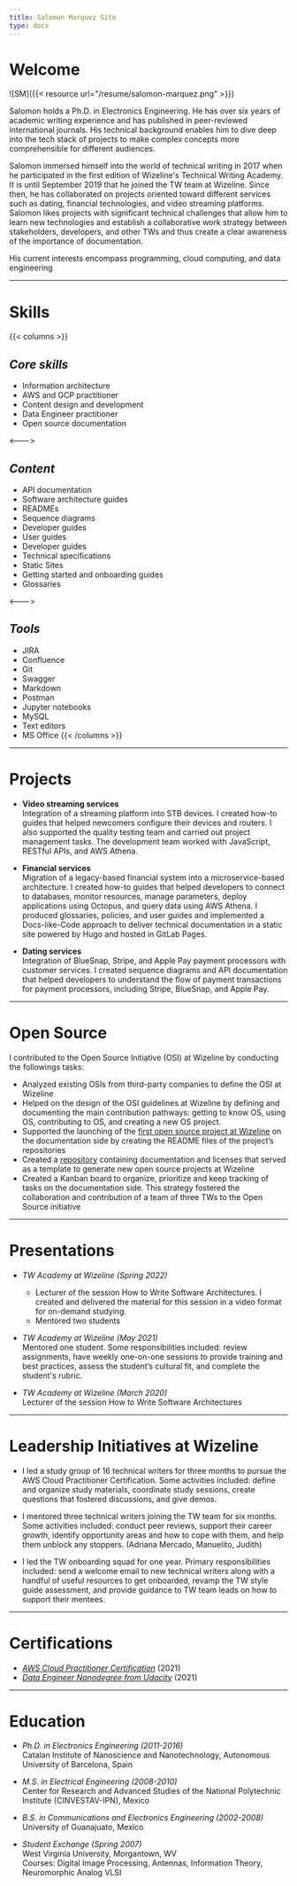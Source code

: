 ```yaml
---
title: Salomon Marquez Site
type: docs
---
```


# **Welcome**

![SM]({{< resource url="/resume/salomon-marquez.png" >}})
&nbsp; 

Salomon holds a Ph.D. in Electronics Engineering. He has over six years of academic writing experience and has published in peer-reviewed international journals. His technical background enables him to dive deep into the tech stack of projects to make complex concepts more comprehensible for different audiences.

Salomon immersed himself into the world of technical writing in 2017 when he participated in the first edition of Wizeline's Technical Writing Academy. It is until September 2019 that he joined the TW team at Wizeline. Since then, he has collaborated on projects oriented toward different services such as dating, financial technologies, and video streaming platforms. Salomon likes projects with significant technical challenges that allow him to learn new technologies and establish a collaborative work strategy between stakeholders, developers, and other TWs and thus create a clear awareness of the importance of documentation.

His current interests encompass programming, cloud computing, and data engineering

---
# **Skills**
{{< columns >}} <!-- begin columns block -->
## *Core skills*
- Information architecture
- AWS and GCP practitioner 
- Content design and development
- Data Engineer practitioner
- Open source documentation

<---> <!-- magic separator, between columns -->

## *Content*
- API documentation
- Software architecture guides
- READMEs
- Sequence diagrams
- Developer guides
- User guides
- Developer guides
- Technical specifications
- Static Sites
- Getting started and onboarding guides
- Glossaries

<---> <!-- magic separator, between columns -->

## *Tools*
- JIRA
- Confluence
- Git
- Swagger
- Markdown
- Postman
- Jupyter notebooks
- MySQL
- Text editors
- MS Office
{{< /columns >}}

---
# **Projects**
- **Video streaming services** \
    Integration of a streaming platform into STB devices. I created how-to guides that helped newcomers configure their devices and routers. I also supported the quality testing team and carried out project management tasks. The development team worked with JavaScript, RESTful APIs, and AWS Athena.

- **Financial services** \
    Migration of a legacy-based financial system into a microservice-based architecture. I created how-to guides that helped developers to connect to databases, monitor resources, manage parameters, deploy applications using Octopus, and query data using AWS Athena. I produced glossaries, policies, and user guides and implemented a Docs-like-Code approach to deliver technical documentation in a static site powered by Hugo and hosted in GitLab Pages.

- **Dating services** \
    Integration of BlueSnap, Stripe, and Apple Pay payment processors with customer services. I created sequence diagrams and API documentation that helped developers to understand the flow of payment transactions for payment processors, including Stripe, BlueSnap, and Apple Pay.

---
# **Open Source**
I contributed to the Open Source Initiative (OSI) at Wizeline by conducting the followings tasks:

- Analyzed existing OSIs from third-party companies to define the OSI at Wizeline
- Helped on the design of the OSI guidelines at Wizeline by defining and documenting the main contribution pathways: getting to know OS, using OS, contributing to OS, and creating a new OS project. 
- Supported the launching of the [first open source project at Wizeline](https://github.com/WizelineLabs/gitwize-fe) on the documentation side by creating the README files of the project’s repositories
- Created a [repository](https://github.com/WizelineLabs/template) containing documentation and licenses that served as a template to generate new open source projects at Wizeline
- Created a Kanban board to organize, prioritize and keep tracking of tasks on the documentation side. This strategy fostered the collaboration and contribution of a team of three TWs to the Open Source initiative


---
# **Presentations**
- *TW Academy at Wizeline (Spring 2022)* 
    - Lecturer of the session How to Write Software Architectures. I created and delivered the material for this session in a video format for on-demand studying. 
    - Mentored two students 

- *TW Academy at Wizeline (May 2021)* \
    Mentored one student. Some responsibilities included: review assignments, have weekly one-on-one sessions to provide training and best practices, assess the student’s cultural fit, and complete the student's rubric.

- *TW Academy at Wizeline (March 2020)* \
    Lecturer of the session How to Write Software Architectures 

---
# **Leadership Initiatives at Wizeline**

- I led a study group of 16 technical writers for three months to pursue the AWS Cloud Practitioner Certification. Some activities included: define and organize study materials, coordinate study sessions, create questions that fostered discussions, and give demos.

- I mentored three technical writers joining the TW team for six months. Some activities included: conduct peer reviews, support their career growth, identify opportunity areas and how to cope with them, and help them unblock any stoppers. (Adriana Mercado, Manuelito, Judith) 

- I led the TW onboarding squad for one year. Primary responsibilities included: send a welcome email to new technical writers along with a handful of useful resources to get onboarded, revamp the TW style guide assessment, and provide guidance to TW team leads on how to support their mentees.

---
# **Certifications**
- [*AWS Cloud Practitioner Certification*](https://www.credly.com/badges/3823ab3e-a827-4f78-bd0e-64ae2c30f066/public_url) (2021)
- [*Data Engineer Nanodegree from Udacity*](https://www.linkedin.com/in/sblaizer/overlay/1635462430051/single-media-viewer?type=DOCUMENT&profileId=ACoAABIEUlUB4vJ-8POlL6AUMiPVBrNbvKZqWn0&lipi=urn%3Ali%3Apage%3Ad_flagship3_profile_view_base%3BfBUKnIHfTrWWikuEDOkbVA%3D%3D) (2021)

---
# **Education**
- *Ph.D. in Electronics Engineering (2011-2016)* \
  Catalan Institute of Nanoscience and Nanotechnology, Autonomous University of Barcelona, Spain 

- *M.S. in Electrical Engineering (2008-2010)* \
  Center for Research and Advanced Studies of the National Polytechnic Institute (CINVESTAV-IPN), Mexico 

- *B.S. in Communications and Electronics Engineering (2002-2008)* \
  University of Guanajuato, Mexico 

- *Student Exchange (Spring 2007)* \
  West Virginia University, Morgantown, WV \
  Courses: Digital Image Processing, Antennas, Information Theory, Neuromorphic Analog VLSI 
